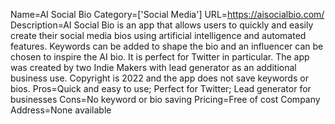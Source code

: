 Name=AI Social Bio
Category=['Social Media']
URL=https://aisocialbio.com/
Description=AI Social Bio is an app that allows users to quickly and easily create their social media bios using artificial intelligence and automated features. Keywords can be added to shape the bio and an influencer can be chosen to inspire the AI bio. It is perfect for Twitter in particular. The app was created by two Indie Makers with lead generator as an additional business use. Copyright is 2022 and the app does not save keywords or bios.
Pros=Quick and easy to use; Perfect for Twitter; Lead generator for businesses
Cons=No keyword or bio saving
Pricing=Free of cost
Company Address=None available
